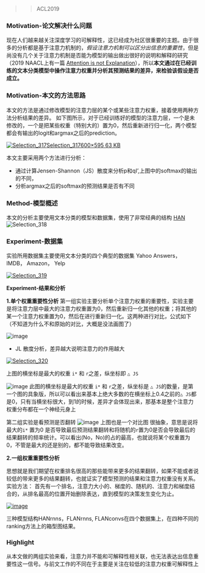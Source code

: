 > >ACL2019



### **Motivation-论文解决什么问题**

现在人们越来越关注深度学习的可解释性，这已经成为社区很重要的主题。由于很多的分析都是基于注意力机制的，*假设注意力机制可以区分出信息的重要性*，但是尚没有几个关于注意力机制是否能为模型的输出做出很好的说明和解释的研究（2019 NAACL上有一篇 [Attention is not Explanation](https://www.aclweb.org/anthology/N19-1357.pdf)），所以**本文通过在已经训练的文本分类模型中操作注意力权重并分析其预测结果的差异，来检验该假设是否成立。**



### **Motivation-本文的方法思路**

本文的方法是通过修改模型的注意力层的某个或某些注意力权重，接着使用两种方法分析结果的差异。
如下图所示，对于已经训练好的模型的注意力层，一个是未修改的，一个是把某些权重（特别大的）置为0，然后重新进行归一化，两个模型都会有输出的logit和argmax之后的prediction。

[![Selection_317](http://forum.deepaccess.cn/uploads/default/optimized/1X/c41367a9a5bcf0676491e2ffca5bd0c770394943_2_378x375.png)Selection_317600×595 63 KB](http://forum.deepaccess.cn/uploads/default/original/1X/c41367a9a5bcf0676491e2ffca5bd0c770394943.png)

本文主要采用两个方法进行分析：

- 通过计算Jensen-Shannon（JS）散度来分析p和qI’,上图中的softmax的输出的不同，
- 分析argmax之后的softmax的预测结果是否有不同



### **Method-模型概述**

本文的分析主要使用文本分类的模型和数据集，使用了非常经典的结构 [HAN](https://www.aclweb.org/anthology/N16-1174/)
![Selection_318](http://forum.deepaccess.cn/uploads/default/original/1X/25ba96c2211253e1e880fb687697d7e9fada8a31.png)



### **Experiment-数据集**

实验所用数据集主要使用文本分类的四个典型的数据集 Yahoo Answers， IMDB， Amazon， Yelp

[![Selection_319](http://forum.deepaccess.cn/uploads/default/optimized/1X/32290172f9d9cb007bf4dc746f1006944d6614b4_2_690x154.png)](http://forum.deepaccess.cn/uploads/default/original/1X/32290172f9d9cb007bf4dc746f1006944d6614b4.png)

**Experiment-结果和分析**

**1.单个权重重要性分析**
第一组实验主要分析单个注意力权重的重要性，实验主要是将注意力层中最大的注意力权重置为0，然后重新归一化其他的权重；将其他的某一个注意力权重置为0，然后在进行重新归一化。这两种进行对比，公式如下（不知道为什么不和原始的对比，大概是没法画图了）

![image](http://forum.deepaccess.cn/uploads/default/original/1X/b64646250996f3b9290c890187f3200ea5427fc5.png)

- JL 散度分析，差异越大说明注意力的作用越大

[![Selection_320](http://forum.deepaccess.cn/uploads/default/optimized/1X/2b170a9c2465b81ce3581f802ac518dfa17971ef_2_345x375.png)](http://forum.deepaccess.cn/uploads/default/original/1X/2b170a9c2465b81ce3581f802ac518dfa17971ef.png)

上图的横坐标是最大的权重 `i*` 和 `r`之差，纵坐标即 `△ JS`

![image](http://forum.deepaccess.cn/uploads/default/original/1X/7ce0fa0eb3d1806c11fd8576e5e2634550fd3cbb.png)
此图的横坐标是最大的权重 `i*` 和 `r`之差，纵坐标是 `△ JS`的数量，是第一个图的具象版，所以可以看出来基本上绝大多数的在横坐标上0.4之前的`△ JS`都是0，只有当横坐标很大，到1的时候，差异才会体现出来，那基本是整个注意力权重分布都在一个神经元身上

第二组实验是看预测是否翻转
![image](http://forum.deepaccess.cn/uploads/default/original/1X/beced882f7d50b313439e0c89b988a8a050c477a.png)
上图也是一个对比图 很抽象，意思是说将最大的`i*` 置为0 是否导致最后预测结果翻转和将随机的`r`置为0是否会导致最后的结果翻转的频率统计。可以看出(No，No)的占的最高，也就说将某个权重置为0，不管是最大的还是别的，都不能导致结果改变。

**2.一组权重重要性分析**

思想就是我们期望在权重排名很高的那些能带来更多的结果翻转，如果不能或者说较低的带来更多的结果翻转，也就证实了模型预测的结果和注意力权重没有关系。
实验方法： 首先有一个排名，注意力大小的、梯度的、随机的、注意力和梯度结合的，从排名最高的位置开始删除表达，直到模型的决策发生变化为止。

[![image](http://forum.deepaccess.cn/uploads/default/optimized/1X/e43415e41d5480ceccdbb2faab93530e0c4642ba_2_630x500.png)](http://forum.deepaccess.cn/uploads/default/original/1X/e43415e41d5480ceccdbb2faab93530e0c4642ba.png)

三种模型结构HANrnns，FLANrnns, FLANconvs在四个数据集上，在四种不同的ranking方法上的箱型图结果。



### **Highlight**

从本文做的两组实验来看，注意力并不能和可解释性相关联，也无法表达出信息重要性这一信号。与前文工作的不同在于主要是关注在较低的注意力权重可解释性上